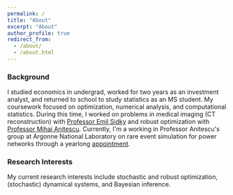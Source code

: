 ```yaml
---
permalink: /
title: "About"
excerpt: "About"
author_profile: true
redirect_from:
  - /about/
  - /about.html
---
```


### Background
I studied economics in undergrad, worked for two years as an investment analyst, and returned to school to study statistics as an MS student.
My coursework focused on optimization, numerical analysis, and computational statistics.
During this time, I worked on problems in medical imaging (CT reconstruction) with [Professor Emil Sidky](http://home.uchicago.edu/~sidky/) and robust optimization with [Professor Mihai Anitescu](https://www.mcs.anl.gov/~anitescu/).
Currently, I'm a working in Professor Anitescu's group at Argonne National Laboratory on rare event simulation for power networks through a yearlong [appointment](https://www.anl.gov/profile/jacob-michael-roth).

### Research Interests
My current research interests include stochastic and robust optimization, (stochastic) dynamical systems, and Bayesian inference.
